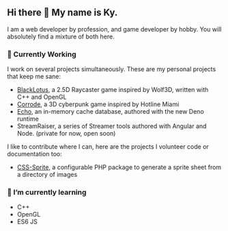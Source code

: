 ## Hi there 👋 My name is Ky. 

I am a web developer by profession, and game developer by hobby.  You will absolutely find a mixture of both here.

### 🔭 Currently Working
I work on several projects simultaneously. These are my personal projects that keep me sane:
* [BlackLotus](https://github.com/RedactedProfile/BlackLotus), a 2.5D Raycaster game inspired by Wolf3D, written with C++ and OpenGL
* [Corrode](https://github.com/RedactedProfile/Corrode), a 3D cyberpunk game inspired by Hotline Miami 
* [Echo](https://github.com/RedactedProfile/Echo), an in-memory cache database, authored with the new Deno runtime
* StreamRaiser, a series of Streamer tools authored with Angular and Node. (private for now, open soon)

I like to contribute where I can, here are the projects I volunteer code or documentation too:
* [CSS-Sprite](https://github.com/pmaxs/css-sprite), a configurable PHP package to generate a sprite sheet from a directory of images

### 🌱 I’m currently learning 
* C++
* OpenGL 
* ES6 JS

<!--
**RedactedProfile/RedactedProfile** is a ✨ _special_ ✨ repository because its `README.md` (this file) appears on your GitHub profile.

Here are some ideas to get you started:

- 🔭 I’m currently working on ...
- 🌱 I’m currently learning ...
- 👯 I’m looking to collaborate on ...
- 🤔 I’m looking for help with ...
- 💬 Ask me about ...
- 📫 How to reach me: ...
- 😄 Pronouns: ...
- ⚡ Fun fact: ...
-->

